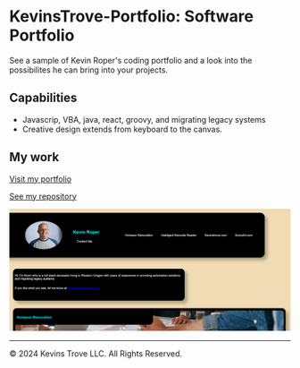 # KevinsTrove-Portfolio: Software Portfolio

See a sample of  Kevin Roper's coding portfolio and a look into the possibilites he can bring into your projects.

## Capabilities
- Javascrip, VBA, java, react, groovy, and migrating legacy systems
- Creative design extends from keyboard to the canvas.

## My work
[Visit my portfolio](https://kevins-trove.github.io/KevinsTrove-Portfolio/)

[See my repository](https://github.com/Kevins-Trove/KevinsTrove-Portfolio)

![Screenshot of Kevin's Portfolio](/assets/images/screenshot-kevinsportfolio.PNG?raw=true "Kevins-Portfolio")

- - -
© 2024 Kevins Trove LLC. All Rights Reserved.
